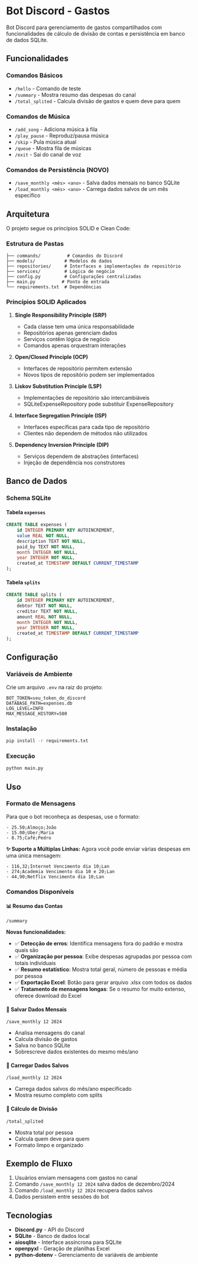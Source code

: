 # Bot Discord - Gastos

Bot Discord para gerenciamento de gastos compartilhados com funcionalidades de cálculo de divisão de contas e persistência em banco de dados SQLite.

## Funcionalidades

### Comandos Básicos
- `/hello` - Comando de teste
- `/summary` - Mostra resumo das despesas do canal
- `/total_splited` - Calcula divisão de gastos e quem deve para quem

### Comandos de Música
- `/add_song` - Adiciona música à fila
- `/play_pause` - Reproduz/pausa música
- `/skip` - Pula música atual
- `/queue` - Mostra fila de músicas
- `/exit` - Sai do canal de voz

### Comandos de Persistência (NOVO)
- `/save_monthly <mês> <ano>` - Salva dados mensais no banco SQLite
- `/load_monthly <mês> <ano>` - Carrega dados salvos de um mês específico

## Arquitetura

O projeto segue os princípios SOLID e Clean Code:

### Estrutura de Pastas
```
├── commands/          # Comandos do Discord
├── models/           # Modelos de dados
├── repositories/     # Interfaces e implementações de repositório
├── services/         # Lógica de negócio
├── config.py         # Configurações centralizadas
├── main.py          # Ponto de entrada
└── requirements.txt  # Dependências
```

### Princípios SOLID Aplicados

1. **Single Responsibility Principle (SRP)**
   - Cada classe tem uma única responsabilidade
   - Repositórios apenas gerenciam dados
   - Serviços contêm lógica de negócio
   - Comandos apenas orquestram interações

2. **Open/Closed Principle (OCP)**
   - Interfaces de repositório permitem extensão
   - Novos tipos de repositório podem ser implementados

3. **Liskov Substitution Principle (LSP)**
   - Implementações de repositório são intercambiáveis
   - SQLiteExpenseRepository pode substituir ExpenseRepository

4. **Interface Segregation Principle (ISP)**
   - Interfaces específicas para cada tipo de repositório
   - Clientes não dependem de métodos não utilizados

5. **Dependency Inversion Principle (DIP)**
   - Serviços dependem de abstrações (interfaces)
   - Injeção de dependência nos construtores

## Banco de Dados

### Schema SQLite

#### Tabela `expenses`
```sql
CREATE TABLE expenses (
    id INTEGER PRIMARY KEY AUTOINCREMENT,
    value REAL NOT NULL,
    description TEXT NOT NULL,
    paid_by TEXT NOT NULL,
    month INTEGER NOT NULL,
    year INTEGER NOT NULL,
    created_at TIMESTAMP DEFAULT CURRENT_TIMESTAMP
);
```

#### Tabela `splits`
```sql
CREATE TABLE splits (
    id INTEGER PRIMARY KEY AUTOINCREMENT,
    debtor TEXT NOT NULL,
    creditor TEXT NOT NULL,
    amount REAL NOT NULL,
    month INTEGER NOT NULL,
    year INTEGER NOT NULL,
    created_at TIMESTAMP DEFAULT CURRENT_TIMESTAMP
);
```

## Configuração

### Variáveis de Ambiente
Crie um arquivo `.env` na raiz do projeto:

```env
BOT_TOKEN=seu_token_do_discord
DATABASE_PATH=expenses.db
LOG_LEVEL=INFO
MAX_MESSAGE_HISTORY=500
```

### Instalação
```bash
pip install -r requirements.txt
```

### Execução
```bash
python main.py
```

## Uso

### Formato de Mensagens
Para que o bot reconheça as despesas, use o formato:
```
- 25.50;Almoço;João
- 15.00;Uber;Maria
- 8.75;Café;Pedro
```

**✨ Suporte a Múltiplas Linhas:**
Agora você pode enviar várias despesas em uma única mensagem:
```
- 116,32;Internet Vencimento dia 10;Lan
- 274;Academia Vencimento dia 10 e 20;Lan
- 44,90;Netflix Vencimento dia 10;Lan
```

### Comandos Disponíveis

#### 📊 Resumo das Contas
```
/summary
```
**Novas funcionalidades:**
- ✅ **Detecção de erros**: Identifica mensagens fora do padrão e mostra quais são
- ✅ **Organização por pessoa**: Exibe despesas agrupadas por pessoa com totais individuais
- ✅ **Resumo estatístico**: Mostra total geral, número de pessoas e média por pessoa
- ✅ **Exportação Excel**: Botão para gerar arquivo .xlsx com todos os dados
- ✅ **Tratamento de mensagens longas**: Se o resumo for muito extenso, oferece download do Excel

#### 💾 Salvar Dados Mensais
```
/save_monthly 12 2024
```
- Analisa mensagens do canal
- Calcula divisão de gastos
- Salva no banco SQLite
- Sobrescreve dados existentes do mesmo mês/ano

#### 📂 Carregar Dados Salvos
```
/load_monthly 12 2024
```
- Carrega dados salvos do mês/ano especificado
- Mostra resumo completo com splits

#### 🧮 Cálculo de Divisão
```
/total_splited
```
- Mostra total por pessoa
- Calcula quem deve para quem
- Formato limpo e organizado

## Exemplo de Fluxo

1. Usuários enviam mensagens com gastos no canal
2. Comando `/save_monthly 12 2024` salva dados de dezembro/2024
3. Comando `/load_monthly 12 2024` recupera dados salvos
4. Dados persistem entre sessões do bot

## Tecnologias

- **Discord.py** - API do Discord
- **SQLite** - Banco de dados local
- **aiosqlite** - Interface assíncrona para SQLite
- **openpyxl** - Geração de planilhas Excel
- **python-dotenv** - Gerenciamento de variáveis de ambiente
